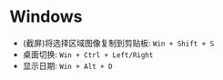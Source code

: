 # Windows

- (截屏)将选择区域图像复制到剪贴板: `Win + Shift + S`
- 桌面切换: `Win + Ctrl + Left/Right`
- 显示日期: `Win + Alt + D`